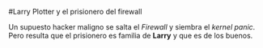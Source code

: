 #Larry Plotter y el prisionero del firewall

Un supuesto hacker maligno se salta el *Firewall* y siembra el *kernel panic*.
Pero resulta que el prisionero es familia de **Larry** y que es de los buenos.

